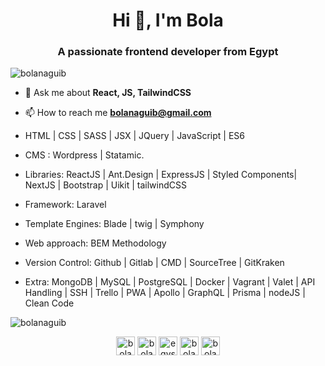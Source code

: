 <h1 align="center">Hi 👋, I'm Bola</h1>
<h3 align="center">A passionate frontend developer from Egypt</h3>

<p align="left"> <img src="https://komarev.com/ghpvc/?username=bolanaguib" alt="bolanaguib" /> </p>

- 💬 Ask me about **React, JS, TailwindCSS**

- 📫 How to reach me **bolanaguib@gmail.com**

- HTML | CSS | SASS | JSX | JQuery | JavaScript | ES6
- CMS : Wordpress | Statamic.
- Libraries:  ReactJS | Ant.Design | ExpressJS | Styled Components| NextJS | Bootstrap | Uikit | tailwindCSS
- Framework: Laravel 
- Template Engines: Blade | twig | Symphony
- Web approach: BEM Methodology
- Version Control: Github | Gitlab | CMD | SourceTree | GitKraken 
- Extra: MongoDB | MySQL | PostgreSQL | Docker | Vagrant | Valet | API Handling | SSH | Trello | PWA | Apollo | GraphQL | Prisma | nodeJS | Clean Code 

<img align="center" src="https://github-readme-stats.vercel.app/api?username=bolanaguib&show_icons=true" alt="bolanaguib" />

<p align="center">
<a href="https://twitter.com/bolanaguib" target="blank"><img align="center" src="https://cdn.jsdelivr.net/npm/simple-icons@3.0.1/icons/twitter.svg" alt="bolanaguib" height="30" width="30" /></a>
<a href="https://linkedin.com/in/bola-naguib" target="blank"><img align="center" src="https://cdn.jsdelivr.net/npm/simple-icons@3.0.1/icons/linkedin.svg" alt="bola-naguib" height="30" width="30" /></a>
<a href="https://fb.com/egysoldier" target="blank"><img align="center" src="https://cdn.jsdelivr.net/npm/simple-icons@3.0.1/icons/facebook.svg" alt="egysoldier" height="30" width="30" /></a>
<a href="https://instagram.com/bolanaguib" target="blank"><img align="center" src="https://cdn.jsdelivr.net/npm/simple-icons@3.0.1/icons/instagram.svg" alt="bolanaguib" height="30" width="30" /></a>
<a href="https://www.behance.net/bolanaguib1f24" target="blank"><img align="center" src="https://cdn.jsdelivr.net/npm/simple-icons@3.0.1/icons/behance.svg" alt="bolanaguib1f24" height="30" width="30" /></a>
</p>
